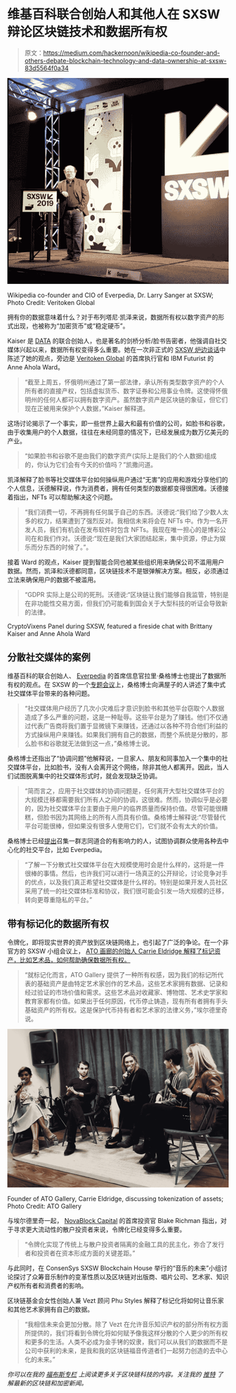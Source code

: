 # 维基百科联合创始人和其他人在 SXSW 辩论区块链技术和数据所有权

> 原文：<https://medium.com/hackernoon/wikipedia-co-founder-and-others-debate-blockchain-technology-and-data-ownership-at-sxsw-83d5564f0a34>

![](img/0e55690e4900ba16a47b3385de8e99d9.png)

Wikipedia co-founder and CIO of Everpedia, Dr. Larry Sanger at SXSW; Photo Credit: Veritoken Global

拥有你的数据意味着什么？对于布列塔尼·凯泽来说，数据所有权以数字资产的形式出现，也被称为“加密货币”或“稳定硬币”。

Kaiser 是 [DATA](https://www.digitalasset.org/) 的联合创始人，也是著名的剑桥分析/脸书告密者，他强调自社交媒体兴起以来，数据所有权变得多么重要。她在一次非正式的 [SXSW 炉边谈话](https://www.youtube.com/watch?v=FotPo3JKN3w&feature=youtu.be&fbclid=IwAR2eJAp6UOlIWeDDjKaxhSXdyhL3xpET6UYZuxJQKzEXrR3IXpOiyGxUpf4)中陈述了她的观点，旁边是 [Veritoken Global](https://veritoken.io/) 的首席执行官和 IBM Futurist 的 Anne Ahola Ward。

> “截至上周五，怀俄明州通过了第一部法律，承认所有类型数字资产的个人所有者的直接产权，包括虚拟货币、数字证券和公用事业令牌。这使得怀俄明州的任何人都可以拥有数字资产。虽然数字资产是区块链的象征，但它们现在正被用来保护个人数据，”Kaiser 解释道。

这场讨论揭示了一个事实，即一些世界上最大和最有价值的公司，如脸书和谷歌，由于收集用户的个人数据，往往在未经同意的情况下，已经发展成为数万亿美元的产业。

> “如果脸书和谷歌不是由我们的数字资产(实际上是我们的个人数据)组成的，你认为它们会有今天的价值吗？”凯撒问道。

凯泽解释了脸书等社交媒体平台如何操纵用户通过“无害”的应用和游戏分享他们的个人信息，沃德解释说，作为消费者，拥有任何类型的数据都变得很困难。沃德接着指出，NFTs 可以帮助解决这个问题。

> “我们消费一切，不再拥有任何属于自己的东西。沃德说:“我们给了少数人太多的权力，结果遭到了强烈反对。我相信未来将会在 NFTs 中。作为一名开发人员，我们有机会在发布软件时包含 NFTs。我现在唯一担心的是博彩公司在和我们作对。沃德说:“现在是我们大家团结起来，集中资源，停止为娱乐而分东西的时候了。”。

接着 Ward 的观点，Kaiser 提到智能合同也被某些组织用来确保公司不滥用用户数据。然而，凯泽和沃德都同意，区块链技术不是银弹解决方案。相反，必须通过立法来确保用户的数据不被滥用。

> “GDPR 实际上是公司的死刑。沃德说:“区块链让我们能够自我监管，特别是在非功能性交易方面，但我们仍可能看到国会关于大型科技的听证会导致新的法律。

CryptoVixens Panel during SXSW, featured a fireside chat with Brittany Kaiser and Anne Ahola Ward

## **分散社交媒体的案例**

维基百科的联合创始人、 [Everpedia](https://everipedia.org/) 的首席信息官拉里·桑格博士也提出了数据所有权的观点。在 SXSW 的一个[专题会议](https://schedule.sxsw.com/2019/speakers/2012659)上，桑格博士向满屋子的人讲述了集中式社交媒体平台带来的各种问题。

> “社交媒体用户经历了几次小灾难后才意识到脸书和其他平台窃取个人数据造成了多么严重的问题，这是一种耻辱。这些平台是为了赚钱。他们不仅通过代表广告商将我们置于显微镜下来赚钱，还通过以各种不符合他们利益的方式操纵用户来赚钱。如果我们拥有自己的数据，而整个系统是分散的，那么脸书和谷歌就无法做到这一点，”桑格博士说。

桑格博士还指出了“协调问题”他解释说，一旦家人、朋友和同事加入一个集中的社交媒体平台，比如脸书，没有人会离开这个网络，除非其他人都离开。因此，当人们试图脱离集中的社交媒体形式时，就会发现缺乏协调。

> “简而言之，应用于社交媒体的协调问题是，任何离开大型社交媒体平台的大规模迁移都需要我们所有人之间的协调，这很难。然而，协调似乎是必要的，因为社交媒体平台主要由于用户的临界质量而保持价值。尽管可能很糟糕，但脸书因为其网络上的所有人而具有价值。桑格博士解释说:“尽管替代平台可能很棒，但如果没有很多人使用它们，它们就不会有太大的价值。

桑格博士已经[提出](https://www.wired.com/story/larry-sanger-declaration-of-digital-independence/)召集一群志同道合的有影响力的人，试图协调群众使用各种去中心化的社交平台，比如 Everpedia。

> “了解一下分散式社交媒体平台在大规模使用时会是什么样的，这将是一件很棒的事情。然后，也许我们可以进行一场真正的公开辩论，讨论竞争对手的优点，以及我们真正希望社交媒体是什么样的。特别是如果开发人员社区采用了统一的社交媒体标准和协议，我们很可能会引发一场大规模的迁移，转向更尊重隐私的平台。”

## **带有标记化的数据所有权**

令牌化，即将现实世界的资产放到区块链网络上，也引起了广泛的争论。在一个非官方的 SXSW 小组会议上， [ATO 画廊的创始人 Carrie Eldridge 解释了标记资产，比如艺术品，如何帮助确保数据所有权。](https://atogallery.com/)

> “就标记化而言，ATO Gallery 提供了一种所有权感，因为我们的标记所代表的基础资产是由特定艺术家创作的艺术品，这些艺术家拥有数据、记录和经过验证的市场价值和需求。这些艺术品对收藏家、博物馆、艺术史学家和教育家都有价值。如果出于任何原因，代币停止铸造，现有所有者拥有手头基础资产的所有权。这是保护代币持有者和艺术家的法律义务，”埃尔德里奇说。

![](img/4925653eb8ace323885ee800c13fefec.png)

Founder of ATO Gallery, Carrie Eldridge, discussing tokenization of assets; Photo Credit: ATO Gallery

与埃尔德里奇一起， [NovaBlock Capital](http://www.novablock.io/) 的首席投资官 Blake Richman 指出，对于寻求更大流动性的散户投资者来说，令牌化已经变得多么重要。

> “令牌化实现了传统上与散户投资者隔离的金融工具的民主化，弥合了发行者和投资者在资本形成方面的关键差距。”

与此同时，在 ConsenSys SXSW Blockchain House 举行的“音乐的未来”小组讨论探讨了众筹音乐制作的变革性质以及区块链对出版商、唱片公司、艺术家、知识产权所有者和消费者的影响。

区块链基金会女性创始人兼 Vezt 顾问 Phu Styles 解释了标记化将如何让音乐家和其他艺术家拥有自己的数据。

> “我相信未来会更加分散。除了 Vezt 在允许音乐知识产权的部分所有权方面所提供的，我们将看到令牌化将如何赋予像我这样分散的个人更少的所有权和更多的生活。人类不必成为金手铐的奴隶，我们可以从我们的数据而不是公司中获利的未来，是我和我的区块链福音传道者们一起努力创造的去中心化的未来。”

*你可以在我的* [*福布斯专栏*](https://www.forbes.com/sites/rachelwolfson/#2de83003181c) *上阅读更多关于区块链科技的内容。关注我的* [*推特*](https://twitter.com/Rachelwolf00) *了解最新的区块链和加密新闻。*